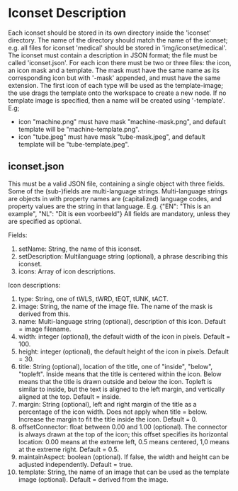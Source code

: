 # Iconset Description
Each iconset should be stored in its own directory inside the 'iconset' directory.
The name of the directory should match the name of the iconset; e.g. all files for iconset 'medical' should be stored in 'img/iconset/medical'.
The iconset must contain a description in JSON format; the file must be called 'iconset.json'.
For each icon there must be two or three files: the icon, an icon mask and a template. The mask must have the same name as its corresponding icon but with '-mask' appended, and must have the same extension. The first icon of each type will be used as the template-image; the use drags the template onto the workspace to create a new node. If no template image is specified, then a name will be created using '-template'. 
E.g;
* icon "machine.png" must have mask "machine-mask.png", and default template will be "machine-template.png".
* icon "tube.jpeg" must have mask "tube-mask.jpeg", and default template will be "tube-template.jpeg".

## iconset.json
This must be a valid JSON file, containing a single object with three fields. Some of the (sub-)fields are multi-language strings. Multi-language strings are objects in with property names are (capitalized) language codes, and property values are the string in that language.
E.g. {"EN": "This is an example", "NL": "Dit is een voorbeeld"}
All fields are mandatory, unless they are specified as optional.

Fields:
1. setName: String, the name of this iconset.
2. setDescription: Multilanguage string (optional), a phrase describing this iconset.
3. icons: Array of icon descriptions.

Icon descriptions:
1. type: String, one of tWLS, tWRD, tEQT, tUNK, tACT.
2. image: String, the name of the image file. The name of the mask is derived from this.
3. name: Multi-language string (optional), description of this icon. Default = image filename.
4. width: integer (optional), the default width of the icon in pixels. Default = 100.
5. height: integer (optional), the default height of the icon in pixels. Default = 30.
6. title: String (optional), location of the title, one of "inside", "below", "topleft". Inside means that the title is centered within the icon. Below means that the title is drawn outside and below the icon. Topleft is similar to inside, but the text is aligned to the left margin, and vertically aligned at the top. Default = inside.
7. margin: String (optional), left and right margin of the title as a percentage of the icon width. Does not apply when title = below. Increase the margin to fit the title inside the icon. Default = 0.
8. offsetConnector: float between 0.00 and 1.00 (optional). The connector is always drawn at the top of the icon; this offset specifies its horizontal location: 0.00 means at the extreme left, 0.5 means centered, 1,0 means at the extreme right. Default = 0.5.
9. maintainAspect: boolean (optional). If false, the width and height can be adjusted independently. Default = true.
10. template: String, the name of an image that can be used as the template image (optional). Default = derived from the image.
